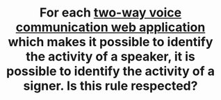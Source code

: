 ---
title: For each [two-way voice communication web application](#two-way-voice-communication-web-application) which makes it possible to identify the activity of a speaker, it is possible to identify the activity of a signer. Is this rule respected?
---